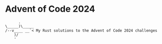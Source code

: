 # Advent of Code 2024

```
      .
\_____)\_____
/--v____ __`< My Rust solutions to the Advent of Code 2024 challenges
    )/
    '
```

